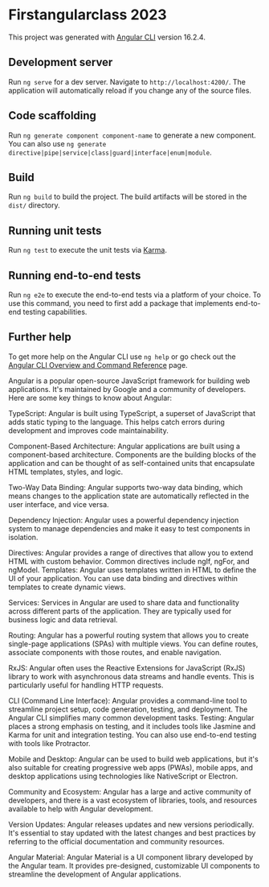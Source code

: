 # Firstangularclass 2023

This project was generated with [Angular CLI](https://github.com/angular/angular-cli) version 16.2.4.

## Development server

Run `ng serve` for a dev server. Navigate to `http://localhost:4200/`. The application will automatically reload if you change any of the source files.

## Code scaffolding

Run `ng generate component component-name` to generate a new component. You can also use `ng generate directive|pipe|service|class|guard|interface|enum|module`.

## Build

Run `ng build` to build the project. The build artifacts will be stored in the `dist/` directory.

## Running unit tests

Run `ng test` to execute the unit tests via [Karma](https://karma-runner.github.io).

## Running end-to-end tests

Run `ng e2e` to execute the end-to-end tests via a platform of your choice. To use this command, you need to first add a package that implements end-to-end testing capabilities.

## Further help

To get more help on the Angular CLI use `ng help` or go check out the [Angular CLI Overview and Command Reference](https://angular.io/cli) page.



Angular is a popular open-source JavaScript framework for building web applications. It's maintained by Google and a community of developers. Here are some key things to know about Angular:

TypeScript: Angular is built using TypeScript, a superset of JavaScript that adds static typing to the language. This helps catch errors during development and improves code maintainability.

Component-Based Architecture: Angular applications are built using a component-based architecture. Components are the building blocks of the application and can be thought of as self-contained units that encapsulate HTML templates, styles, and logic.

Two-Way Data Binding: Angular supports two-way data binding, which means changes to the application state are automatically reflected in the user interface, and vice versa.

Dependency Injection: Angular uses a powerful dependency injection system to manage dependencies and make it easy to test components in isolation.

Directives: Angular provides a range of directives that allow you to extend HTML with custom behavior. Common directives include ngIf, ngFor, and ngModel.
Templates: Angular uses templates written in HTML to define the UI of your application. You can use data binding and directives within templates to create dynamic views.

Services: Services in Angular are used to share data and functionality across different parts of the application. They are typically used for business logic and data retrieval.

Routing: Angular has a powerful routing system that allows you to create single-page applications (SPAs) with multiple views. You can define routes, associate components with those routes, and enable navigation.

RxJS: Angular often uses the Reactive Extensions for JavaScript (RxJS) library to work with asynchronous data streams and handle events. This is particularly useful for handling HTTP requests.

CLI (Command Line Interface): Angular provides a command-line tool to streamline project setup, code generation, testing, and deployment. The Angular CLI simplifies many common development tasks.
Testing: Angular places a strong emphasis on testing, and it includes tools like Jasmine and Karma for unit and integration testing. You can also use end-to-end testing with tools like Protractor.

Mobile and Desktop: Angular can be used to build web applications, but it's also suitable for creating progressive web apps (PWAs), mobile apps, and desktop applications using technologies like NativeScript or Electron.

Community and Ecosystem: Angular has a large and active community of developers, and there is a vast ecosystem of libraries, tools, and resources available to help with Angular development.

Version Updates: Angular releases updates and new versions periodically. It's essential to stay updated with the latest changes and best practices by referring to the official documentation and community resources.

Angular Material: Angular Material is a UI component library developed by the Angular team. It provides pre-designed, customizable UI components to streamline the development of Angular applications.

